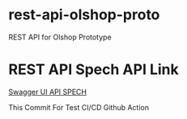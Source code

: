 # rest-api-olshop-proto

REST API for Olshop Prototype

# REST API Spech API Link

[Swagger UI API SPECH](https://app.swaggerhub.com/apis-docs/faridlan/Olshop-Prototype/1.0.0)

This Commit For Test CI/CD Github Action
